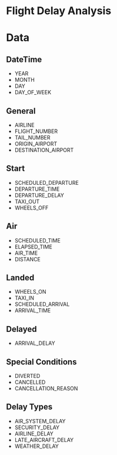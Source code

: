 # Flight Delay Analysis

# Data

## DateTime
* YEAR
* MONTH
* DAY
* DAY_OF_WEEK

## General
* AIRLINE
* FLIGHT_NUMBER
* TAIL_NUMBER
* ORIGIN_AIRPORT
* DESTINATION_AIRPORT

## Start
* SCHEDULED_DEPARTURE
* DEPARTURE_TIME
* DEPARTURE_DELAY
* TAXI_OUT
* WHEELS_OFF

## Air
* SCHEDULED_TIME
* ELAPSED_TIME
* AIR_TIME
* DISTANCE

## Landed
* WHEELS_ON
* TAXI_IN
* SCHEDULED_ARRIVAL
* ARRIVAL_TIME

## Delayed
* ARRIVAL_DELAY

## Special Conditions
* DIVERTED
* CANCELLED
* CANCELLATION_REASON

## Delay Types
* AIR_SYSTEM_DELAY
* SECURITY_DELAY
* AIRLINE_DELAY
* LATE_AIRCRAFT_DELAY
* WEATHER_DELAY


